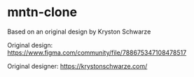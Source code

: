 # mntn-clone
Based on an original design by Kryston Schwarze

Original design:
https://www.figma.com/community/file/788675347108478517

Original designer:
https://krystonschwarze.com/
